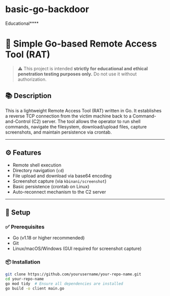 # basic-go-backdoor
Educational****

# 🐀 Simple Go-based Remote Access Tool (RAT)

> ⚠️ This project is intended **strictly for educational and ethical penetration testing purposes only.** Do not use it without authorization.

## 📚 Description

This is a lightweight Remote Access Tool (RAT) written in Go. It establishes a reverse TCP connection from the victim machine back to a Command-and-Control (C2) server. The tool allows the operator to run shell commands, navigate the filesystem, download/upload files, capture screenshots, and maintain persistence via crontab.

---

## ⚙️ Features

- Remote shell execution
- Directory navigation (`cd`)
- File upload and download via base64 encoding
- Screenshot capture (via `kbinani/screenshot`)
- Basic persistence (crontab on Linux)
- Auto-reconnect mechanism to the C2 server

---

## 🚀 Setup

### ✅ Prerequisites

- Go (v1.18 or higher recommended)
- Git
- Linux/macOS/Windows (GUI required for screenshot capture)

### 📦 Installation

```bash
git clone https://github.com/yourusername/your-repo-name.git
cd your-repo-name
go mod tidy  # Ensure all dependencies are installed
go build -o client main.go

